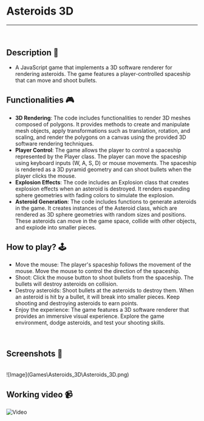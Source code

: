 # **Asteroids 3D** 

---

<br>

## **Description 📃**
<!-- add your game description here  -->
- A JavaScript game that implements a 3D software renderer for rendering asteroids. The game features a player-controlled spaceship that can move and shoot bullets.

## **Functionalities 🎮**
<!-- add functionalities over here -->
- **3D Rendering**: The code includes functionalities to render 3D meshes composed of polygons. It provides methods to create and manipulate mesh objects, apply transformations such as translation, rotation, and scaling, and render the polygons on a canvas using the provided 3D software rendering techniques.
- **Player Control**: The game allows the player to control a spaceship represented by the Player class. The player can move the spaceship using keyboard inputs (W, A, S, D) or mouse movements. The spaceship is rendered as a 3D pyramid geometry and can shoot bullets when the player clicks the mouse.
- **Explosion Effects**: The code includes an Explosion class that creates explosion effects when an asteroid is destroyed. It renders expanding sphere geometries with fading colors to simulate the explosion.
- **Asteroid Generation**: The code includes functions to generate asteroids in the game. It creates instances of the Asteroid class, which are rendered as 3D sphere geometries with random sizes and positions. These asteroids can move in the game space, collide with other objects, and explode into smaller pieces.

## **How to play? 🕹️**
<!-- add the steps how to play games -->
- Move the mouse: The player's spaceship follows the movement of the mouse. Move the mouse to control the direction of the spaceship.
- Shoot: Click the mouse button to shoot bullets from the spaceship. The bullets will destroy asteroids on collision.
- Destroy asteroids: Shoot bullets at the asteroids to destroy them. When an asteroid is hit by a bullet, it will break into smaller pieces. Keep shooting and destroying asteroids to earn points.
- Enjoy the experience: The game features a 3D software renderer that provides an immersive visual experience. Explore the game environment, dodge asteroids, and test your shooting skills.

<br>

## **Screenshots 📸**

<br>
<!-- add your screenshots like this -->
<!-- ![image](url) -->
![Image](Games\Asteroids_3D\Asteroids_3D.png)

<br>

## **Working video 📹**
<!-- add your working video over here -->
![Video](https://clipchamp.com/watch/YNXNyXrHD8Q)